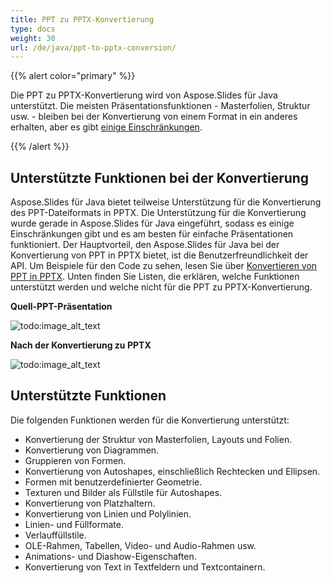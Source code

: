 ```yaml
---
title: PPT zu PPTX-Konvertierung
type: docs
weight: 30
url: /de/java/ppt-to-pptx-conversion/
---
```


{{% alert color="primary" %}} 

Die PPT zu PPTX-Konvertierung wird von Aspose.Slides für Java unterstützt. Die meisten Präsentationsfunktionen - Masterfolien, Struktur usw. - bleiben bei der Konvertierung von einem Format in ein anderes erhalten, aber es gibt [einige Einschränkungen](/slides/de/java/ppt-to-pptx-conversion/).

{{% /alert %}} 
## **Unterstützte Funktionen bei der Konvertierung**
Aspose.Slides für Java bietet teilweise Unterstützung für die Konvertierung des PPT-Dateiformats in PPTX. Die Unterstützung für die Konvertierung wurde gerade in Aspose.Slides für Java eingeführt, sodass es einige Einschränkungen gibt und es am besten für einfache Präsentationen funktioniert. Der Hauptvorteil, den Aspose.Slides für Java bei der Konvertierung von PPT in PPTX bietet, ist die Benutzerfreundlichkeit der API. Um Beispiele für den Code zu sehen, lesen Sie über [Konvertieren von PPT in PPTX](). Unten finden Sie Listen, die erklären, welche Funktionen unterstützt werden und welche nicht für die PPT zu PPTX-Konvertierung.

**Quell-PPT-Präsentation**

![todo:image_alt_text](ppt-to-pptx-conversion_1.png)

**Nach der Konvertierung zu PPTX**

![todo:image_alt_text](ppt-to-pptx-conversion_2.png)

## **Unterstützte Funktionen**
Die folgenden Funktionen werden für die Konvertierung unterstützt:

- Konvertierung der Struktur von Masterfolien, Layouts und Folien.
- Konvertierung von Diagrammen.
- Gruppieren von Formen.
- Konvertierung von Autoshapes, einschließlich Rechtecken und Ellipsen.
- Formen mit benutzerdefinierter Geometrie.
- Texturen und Bilder als Füllstile für Autoshapes.
- Konvertierung von Platzhaltern.
- Konvertierung von Linien und Polylinien.
- Linien- und Füllformate.
- Verlauffüllstile.
- OLE-Rahmen, Tabellen, Video- und Audio-Rahmen usw.
- Animations- und Diashow-Eigenschaften.
- Konvertierung von Text in Textfeldern und Textcontainern.